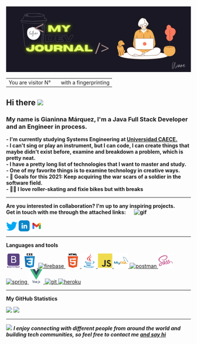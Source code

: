 ![Banner](https://github.com/Ninna-log/Ninna-log/blob/main/profile-photo.png)  
<table>
  <tr>
    <td>You are visitor N°</td>
    <td><img src="https://profile-counter.glitch.me/Ninna-log/count.svg" alt="" /></td>
    <td>with a fingerprinting</td>
  </tr>
</table>


<h2>Hi there <img src="https://media.giphy.com/media/hvRJCLFzcasrR4ia7z/giphy.gif" width="25px"></h2>
<h3 align="left">My name is Gianinna Márquez, I'm a Java Full Stack Developer and an Engineer in process.</h3>

<b>
- I'm currently studying Systems Engineering at <a href="http://www.ucaece.edu.ar/">Universidad CAECE.<a><br>
- I can't sing or play an instrument, but I can code, I can create things that maybe didn't exist before, examine and breakdown a problem, which is pretty neat.<br>
- I have a pretty long list of technologies that I want to master and study.<br>
- One of my favorite things is to examine technology in creative ways.<br>
- 💯 Goals for this 2021: Keep acquiring the war scars of a soldier in the software field.<br>
- 🚴‍♀️ I love roller-skating and fixie bikes but with breaks
</b>
  
---  

<!-- Connect with me -->
<b>Are you interested in collaboration? I'm up to any inspiring projects. <img src="https://github.com/Ninna-log/Ninna-log/blob/main/hackerman.gif" width="155" border="0" align="right" alt="gif" /> &nbsp;  
Get in touch with me through the attached links:  </b>
<p align="left">
<a href="https://twitter.com/__Hybris" target="blank"><img align="center" src="https://github.com/Ninna-log/Ninna-log/blob/main/assets/twitter.png" alt="twitter" height="30" width="30" /></a>
<a href="https://www.linkedin.com/in/gianinna-m%C3%A1rquez" target="blank"><img align="center" src="https://github.com/Ninna-log/Ninna-log/blob/main/assets/linkedin.png" alt="linkedin" height="30" width="30" /></a>
<a href="mailto:giani.marquez2@gmail.com" target="blank"><img align="center" src="https://github.com/Ninna-log/Ninna-log/blob/main/assets/gmail.png" alt="gmail" height="30" width="30" /></a>
</p>

---

<!-- Languages and tools -->
<b>Languages and tools</b>

<p>
<a href="https://getbootstrap.com" target="_blank"> <img src="https://raw.githubusercontent.com/devicons/devicon/master/icons/bootstrap/bootstrap-plain-wordmark.svg" alt="bootstrap" width="40" height="40"/> </a> <a href="https://www.w3schools.com/css/" target="_blank"> <img src="https://raw.githubusercontent.com/devicons/devicon/master/icons/css3/css3-original-wordmark.svg" alt="css3" width="40" height="40"/> </a> <a href="https://firebase.google.com/" target="_blank"> <img src="https://www.vectorlogo.zone/logos/firebase/firebase-icon.svg" alt="firebase" width="40" height="40"/> </a> <a href="https://www.w3.org/html/" target="_blank"> <img src="https://raw.githubusercontent.com/devicons/devicon/master/icons/html5/html5-original-wordmark.svg" alt="html5" width="40" height="40"/> </a> <a href="https://www.java.com" target="_blank"> <img src="https://raw.githubusercontent.com/devicons/devicon/master/icons/java/java-original.svg" alt="java" width="40" height="40"/> </a> <a href="https://developer.mozilla.org/en-US/docs/Web/JavaScript" target="_blank"> <img src="https://raw.githubusercontent.com/devicons/devicon/master/icons/javascript/javascript-original.svg" alt="javascript" width="40" height="40"/> </a> <a href="https://www.mysql.com/" target="_blank"> <img src="https://raw.githubusercontent.com/devicons/devicon/master/icons/mysql/mysql-original-wordmark.svg" alt="mysql" width="40" height="40"/> </a> <a href="https://postman.com" target="_blank"> <img src="https://www.vectorlogo.zone/logos/getpostman/getpostman-icon.svg" alt="postman" width="40" height="40"/> </a> <a href="https://sass-lang.com" target="_blank"> <img src="https://raw.githubusercontent.com/devicons/devicon/master/icons/sass/sass-original.svg" alt="sass" width="40" height="40"/> </a> <a href="https://spring.io/" target="_blank"> <img src="https://www.vectorlogo.zone/logos/springio/springio-icon.svg" alt="spring" width="40" height="40"/> </a> <a href="https://vuejs.org/" target="_blank"> <img src="https://raw.githubusercontent.com/devicons/devicon/master/icons/vuejs/vuejs-original-wordmark.svg" alt="vuejs" width="40" height="40"/> </a><a href="https://git-scm.com/" target="_blank"> <img src="https://www.vectorlogo.zone/logos/git-scm/git-scm-icon.svg" alt="git" width="40" height="40"/> </a> <a href="https://heroku.com" target="_blank"> <img src="https://www.vectorlogo.zone/logos/heroku/heroku-icon.svg" alt="heroku" width="40" height="40"/> </a>
</p>

---

<!-- GitHub stats -->
<b>My GitHub Statistics</b>

<p>
<!-- GitHub Stats -->
<img height="180em" src="https://github-readme-stats.vercel.app/api?username=Ninna-log&show_icons=true&hide_border=true" />

<!-- Most Used Languages -->
<img height="180em" src="https://github-readme-stats.vercel.app/api/top-langs/?username=Ninna-log&exclude_repo=KNN-Image-Classification&show_icons=true&hide_border=true&layout=compact&langs_count=8"/>
</p>

---

<!-- Stats -->
<!-- waka time stats-->
<!--START_SECTION:waka-->

<img src="https://media.giphy.com/media/LnQjpWaON8nhr21vNW/giphy.gif" width="60"> <em><b>I enjoy connecting with different people from around the world and building tech communities, so feel free to contact me <a href="https://twitter.com/__Hybris">and say hi</a></b></em>
